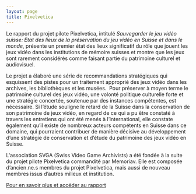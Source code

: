 ```yaml
---
layout: page
title: Pixelvetica
---
```


Le rapport du projet pilote Pixelvetica, intitulé *Sauvegarder le jeu vidéo suisse: Etat des lieux de la préservation du jeu vidéo en Suisse et dans le monde*, présente un premier état des lieux significatif du rôle que jouent les jeux vidéo dans les institutions de mémoire suisses et montre que les jeux sont rarement considérés comme faisant partie du patrimoine culturel et audiovisuel.

Le projet a élaboré une série de recommandations stratégiques qui esquissent des pistes pour un traitement approprié des jeux vidéo dans les archives, les bibliothèques et les musées.  Pour préserver à moyen terme le patrimoine culturel des jeux vidéo, une volonté politique culturelle forte et une stratégie concertée, soutenue par des instances compétentes, est nécessaire. Si l’étude souligne le retard de la Suisse dans la conservation de son patrimoine de jeux vidéo, en regard de ce qui a pu être constaté à travers les entretiens qui ont été menés à l’international, elle constate également qu’il existe de nombreux acteurs compétents en Suisse dans ce domaine, qui pourraient contribuer de manière décisive au développement d’une stratégie de conservation et d’étude du patrimoine des jeux vidéo en Suisse.

L'association SVGA (Swiss Video Game Archivists) a été fondée à la suite du projet pilote Pixelvetica commandité par Memoriav. Elle est composée d’ancien.ne.s membres du projet Pixelvetica, mais aussi de nouveau membres issus d’autres milieux et institution.

[Pour en savoir plus et accéder au rapport](https://rapport.pixelvetica.ch)
